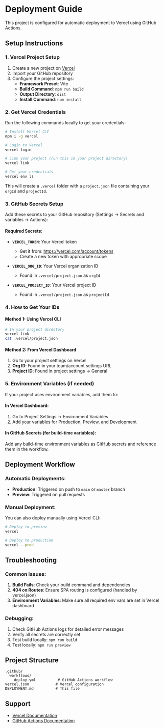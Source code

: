 # Deployment Guide

This project is configured for automatic deployment to Vercel using GitHub Actions.

## Setup Instructions

### 1. Vercel Project Setup
1. Create a new project on [Vercel](https://vercel.com)
2. Import your GitHub repository
3. Configure the project settings:
   - **Framework Preset**: Vite
   - **Build Command**: `npm run build`
   - **Output Directory**: `dist`
   - **Install Command**: `npm install`

### 2. Get Vercel Credentials
Run the following commands locally to get your credentials:

```bash
# Install Vercel CLI
npm i -g vercel

# Login to Vercel
vercel login

# Link your project (run this in your project directory)
vercel link

# Get your credentials
vercel env ls
```

This will create a `.vercel` folder with a `project.json` file containing your `orgId` and `projectId`.

### 3. GitHub Secrets Setup
Add these secrets to your GitHub repository (Settings → Secrets and variables → Actions):

#### Required Secrets:
- **`VERCEL_TOKEN`**: Your Vercel token
  - Get it from: https://vercel.com/account/tokens
  - Create a new token with appropriate scope

- **`VERCEL_ORG_ID`**: Your Vercel organization ID
  - Found in `.vercel/project.json` as `orgId`

- **`VERCEL_PROJECT_ID`**: Your Vercel project ID  
  - Found in `.vercel/project.json` as `projectId`

### 4. How to Get Your IDs

#### Method 1: Using Vercel CLI
```bash
# In your project directory
vercel link
cat .vercel/project.json
```

#### Method 2: From Vercel Dashboard
1. Go to your project settings on Vercel
2. **Org ID**: Found in your team/account settings URL
3. **Project ID**: Found in project settings → General

### 5. Environment Variables (if needed)
If your project uses environment variables, add them to:

#### In Vercel Dashboard:
1. Go to Project Settings → Environment Variables
2. Add your variables for Production, Preview, and Development

#### In GitHub Secrets (for build-time variables):
Add any build-time environment variables as GitHub secrets and reference them in the workflow.

## Deployment Workflow

### Automatic Deployments:
- **Production**: Triggered on push to `main` or `master` branch
- **Preview**: Triggered on pull requests

### Manual Deployment:
You can also deploy manually using Vercel CLI:
```bash
# Deploy to preview
vercel

# Deploy to production
vercel --prod
```

## Troubleshooting

### Common Issues:

1. **Build Fails**: Check your build command and dependencies
2. **404 on Routes**: Ensure SPA routing is configured (handled by vercel.json)
3. **Environment Variables**: Make sure all required env vars are set in Vercel dashboard

### Debugging:
1. Check GitHub Actions logs for detailed error messages
2. Verify all secrets are correctly set
3. Test build locally: `npm run build`
4. Test locally: `npm run preview`

## Project Structure
```
.github/
  workflows/
    deploy.yml          # GitHub Actions workflow
vercel.json            # Vercel configuration
DEPLOYMENT.md          # This file
```

## Support
- [Vercel Documentation](https://vercel.com/docs)
- [GitHub Actions Documentation](https://docs.github.com/en/actions)